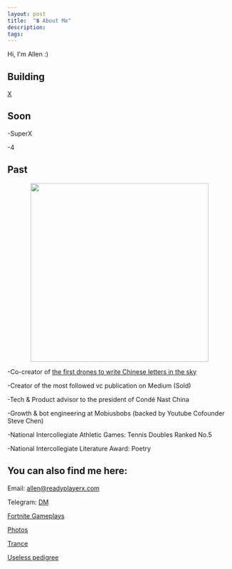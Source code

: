 ```yaml
---
layout: post
title:  "💲 About Me"
description: 
tags: 
---
```


Hi, I'm Allen :)

## Building

[X](http://readyplayerx.com/)

## Soon

-SuperX

-4


## Past

<p align="center">
<img width="400" src="https://media.giphy.com/media/VEW46rDEpek0NomHzP/giphy.gif" />
</p>

-Co-creator of [the first drones to write Chinese letters in the sky](https://vimeo.com/111901733)

-Creator of the most followed vc publication on Medium (Sold)

-Tech & Product advisor to the president of Condé Nast China

-Growth & bot engineering at Mobiusbobs (backed by Youtube Cofounder Steve Chen)

-National Intercollegiate Athletic Games: Tennis Doubles Ranked No.5 

-National Intercollegiate Literature Award: Poetry



## You can also find me here:

Email: allen@readyplayerx.com

Telegram: [DM](https://t.me/allenleein)

[Fortnite Gameplays](https://www.instagram.com/gho00sts/)

[Photos](https://vsco.co/allenleein/gallery)

[Trance](https://soundcloud.com/archilab)

[Useless pedigree](https://www.linkedin.com/in/allen-lee-52b16378/)







